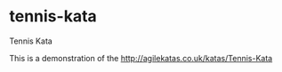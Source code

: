 # tennis-kata
Tennis Kata

This is a demonstration of the http://agilekatas.co.uk/katas/Tennis-Kata
